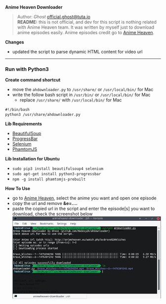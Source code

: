 **Anime Heaven Downloader**  
> Author: *Ghost* [official.ghost@tuta.io](mailto:official.ghost@tuta.io)  
> **README:** this is not official, and dev for this script is nothing related with Anime Heaven team. It was written by myself  just to download anime episodes easily. Anime episodes credit go to [Anime Heaven](http://animeheaven.eu/).  


**Changes**
- updated the script to parse dynamic HTML content for video url

---
### Run with Python3

**Create command shortcut**
- move the `ahdownloader.py` to `/usr/share/` or `/usr/local/bin/` for Mac
- write the follow bash script in `/usr/bin/` or `/usr/local/bin/` for Mac
	- replace `/usr/share/` with `/usr/local/bin/` for Mac 
```
#!/bin/bash
python3 /usr/share/ahdownloader.py
```

**Lib Requirements**  
- [BeautifulSoup](https://pypi.python.org/pypi/beautifulsoup4)  
- [ProgressBar](https://pypi.python.org/pypi/progressbar2)  
- [Selenium](https://pypi.python.org/pypi/selenium)
- [PhamtomJS](http://phantomjs.org/)

**Lib Installation for Ubuntu**
- `sudo pip3 install beautifulsoup4 selenium`
- `sudo apt-get install python3-progressbar`
- `npm -g install phamtomjs-prebuilt`

**How To Use**  
- go to [Anime Heaven](http://animeheaven.eu/), select the anime you want and open one episode  
- copy the url and remove **&e=....**  
- paste the copied url in the script and enter the episode[s] you want to download, check the screenshot below  
![screenshot](https://raw.githubusercontent.com/Hadesy2k/ahdownloader/master/screenshot.png)